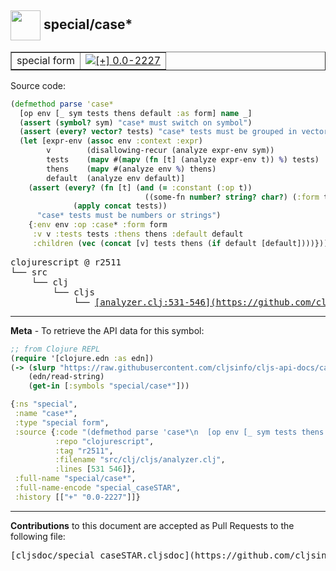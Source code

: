 ## <img width="48px" valign="middle" src="http://i.imgur.com/Hi20huC.png"> special/case\*

 <table border="1">
<tr>

<td>special form</td>
<td><a href="https://github.com/cljsinfo/cljs-api-docs/tree/0.0-2227"><img valign="middle" alt="[+] 0.0-2227" src="https://img.shields.io/badge/+-0.0--2227-lightgrey.svg"></a> </td>
</tr>
</table>






Source code:

```clj
(defmethod parse 'case*
  [op env [_ sym tests thens default :as form] name _]
  (assert (symbol? sym) "case* must switch on symbol")
  (assert (every? vector? tests) "case* tests must be grouped in vectors")
  (let [expr-env (assoc env :context :expr)
        v        (disallowing-recur (analyze expr-env sym))
        tests    (mapv #(mapv (fn [t] (analyze expr-env t)) %) tests)
        thens    (mapv #(analyze env %) thens)
        default  (analyze env default)]
    (assert (every? (fn [t] (and (= :constant (:op t))
                              ((some-fn number? string? char?) (:form t))))
              (apply concat tests))
      "case* tests must be numbers or strings")
    {:env env :op :case* :form form
     :v v :tests tests :thens thens :default default
     :children (vec (concat [v] tests thens (if default [default])))}))
```

 <pre>
clojurescript @ r2511
└── src
    └── clj
        └── cljs
            └── <ins>[analyzer.clj:531-546](https://github.com/clojure/clojurescript/blob/r2511/src/clj/cljs/analyzer.clj#L531-L546)</ins>
</pre>


---

__Meta__ - To retrieve the API data for this symbol:

```clj
;; from Clojure REPL
(require '[clojure.edn :as edn])
(-> (slurp "https://raw.githubusercontent.com/cljsinfo/cljs-api-docs/catalog/cljs-api.edn")
    (edn/read-string)
    (get-in [:symbols "special/case*"]))
```

```clj
{:ns "special",
 :name "case*",
 :type "special form",
 :source {:code "(defmethod parse 'case*\n  [op env [_ sym tests thens default :as form] name _]\n  (assert (symbol? sym) \"case* must switch on symbol\")\n  (assert (every? vector? tests) \"case* tests must be grouped in vectors\")\n  (let [expr-env (assoc env :context :expr)\n        v        (disallowing-recur (analyze expr-env sym))\n        tests    (mapv #(mapv (fn [t] (analyze expr-env t)) %) tests)\n        thens    (mapv #(analyze env %) thens)\n        default  (analyze env default)]\n    (assert (every? (fn [t] (and (= :constant (:op t))\n                              ((some-fn number? string? char?) (:form t))))\n              (apply concat tests))\n      \"case* tests must be numbers or strings\")\n    {:env env :op :case* :form form\n     :v v :tests tests :thens thens :default default\n     :children (vec (concat [v] tests thens (if default [default])))}))",
          :repo "clojurescript",
          :tag "r2511",
          :filename "src/clj/cljs/analyzer.clj",
          :lines [531 546]},
 :full-name "special/case*",
 :full-name-encode "special_caseSTAR",
 :history [["+" "0.0-2227"]]}

```

---

__Contributions__ to this document are accepted as Pull Requests to the following file:

 <pre>
[cljsdoc/special_caseSTAR.cljsdoc](https://github.com/cljsinfo/cljs-api-docs/blob/master/cljsdoc/special_caseSTAR.cljsdoc)
</pre>

